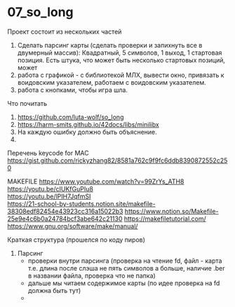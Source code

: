 # 07_so_long

Проект состоит из нескольких частей

1. Сделать парсинг карты (сделать проверки и запихнуть все в двумерный массив): 
Квадратный, 5 символов, 1 выход, 1 стартовая позиция. 
Есть штука, что может быть несколько стартовых позиций, может 
3. работа с графикой - с библиотекой МЛХ, вывести окно, привязать к воидовским указателем, работаем с воидовским указателем. 
4. работа с кнопками, чтобы игра шла. 


Что почитать
1. https://github.com/luta-wolf/so_long
2. https://harm-smits.github.io/42docs/libs/minilibx
3. На каждую ошибку должно быть объяснение. 
4. 

Перечень keycode for MAC
https://gist.github.com/rickyzhang82/8581a762c9f9fc6ddb8390872552c250


MAKEFILE
https://www.youtube.com/watch?v=99ZrYs_ATH8   
https://youtu.be/cIUKfGuPIu8  
https://youtu.be/lPIH7JqfmSI  
https://21-school-by-students.notion.site/makefile-38308edf82454e43923cc316a15022b3
https://www.notion.so/Makefile-25e9e4c6b0a24784bcf3abe642c21130
https://makefiletutorial.com/  
https://www.gnu.org/software/make/manual/

Краткая структура (прошелся по коду пиров)
1. Парсинг 
   - проверки внутри парсинга (проверка на чтение fd, файл - карта т.е. длина после слэша не пять символов а больше, 
   наличие .ber в названии файла, проверка что не папка)
   - дальше мы читаем содержимое карты (по идее проверка на fd должна быть тут)
   - 
